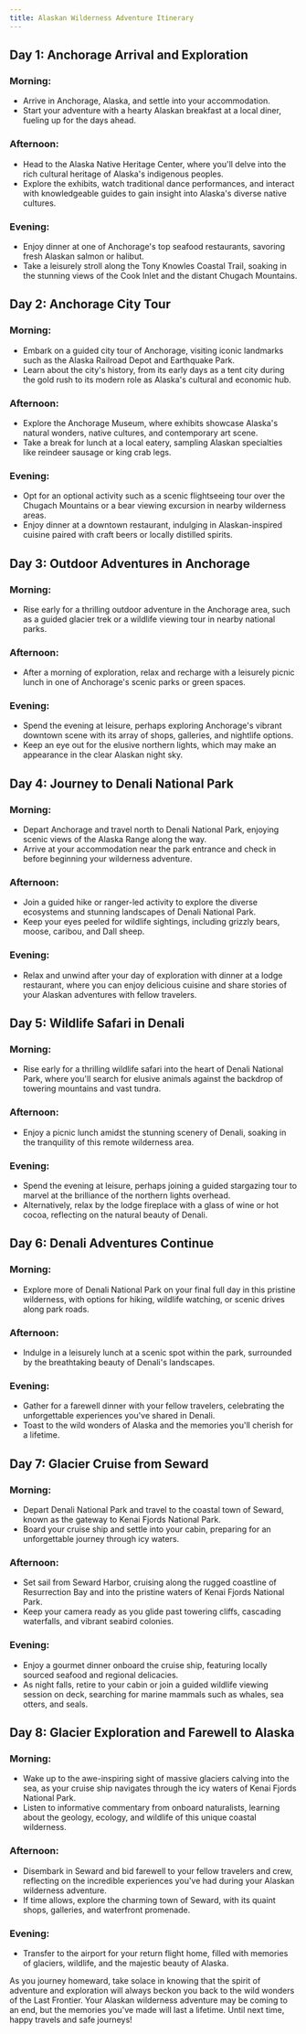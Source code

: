 ```yaml
---
title: Alaskan Wilderness Adventure Itinerary
---
```


## Day 1: Anchorage Arrival and Exploration
### Morning:
- Arrive in Anchorage, Alaska, and settle into your accommodation.
- Start your adventure with a hearty Alaskan breakfast at a local diner, fueling up for the days ahead.
### Afternoon:
- Head to the Alaska Native Heritage Center, where you'll delve into the rich cultural heritage of Alaska's indigenous peoples.
- Explore the exhibits, watch traditional dance performances, and interact with knowledgeable guides to gain insight into Alaska's diverse native cultures.
### Evening:
- Enjoy dinner at one of Anchorage's top seafood restaurants, savoring fresh Alaskan salmon or halibut.
- Take a leisurely stroll along the Tony Knowles Coastal Trail, soaking in the stunning views of the Cook Inlet and the distant Chugach Mountains.
## Day 2: Anchorage City Tour
### Morning:
- Embark on a guided city tour of Anchorage, visiting iconic landmarks such as the Alaska Railroad Depot and Earthquake Park.
- Learn about the city's history, from its early days as a tent city during the gold rush to its modern role as Alaska's cultural and economic hub.
### Afternoon:
- Explore the Anchorage Museum, where exhibits showcase Alaska's natural wonders, native cultures, and contemporary art scene.
- Take a break for lunch at a local eatery, sampling Alaskan specialties like reindeer sausage or king crab legs.
### Evening:
- Opt for an optional activity such as a scenic flightseeing tour over the Chugach Mountains or a bear viewing excursion in nearby wilderness areas.
- Enjoy dinner at a downtown restaurant, indulging in Alaskan-inspired cuisine paired with craft beers or locally distilled spirits.
## Day 3: Outdoor Adventures in Anchorage
### Morning:
- Rise early for a thrilling outdoor adventure in the Anchorage area, such as a guided glacier trek or a wildlife viewing tour in nearby national parks.
### Afternoon:
- After a morning of exploration, relax and recharge with a leisurely picnic lunch in one of Anchorage's scenic parks or green spaces.
### Evening:
- Spend the evening at leisure, perhaps exploring Anchorage's vibrant downtown scene with its array of shops, galleries, and nightlife options.
- Keep an eye out for the elusive northern lights, which may make an appearance in the clear Alaskan night sky.


## Day 4: Journey to Denali National Park
### Morning:
- Depart Anchorage and travel north to Denali National Park, enjoying scenic views of the Alaska Range along the way.
- Arrive at your accommodation near the park entrance and check in before beginning your wilderness adventure.
### Afternoon:
- Join a guided hike or ranger-led activity to explore the diverse ecosystems and stunning landscapes of Denali National Park.
- Keep your eyes peeled for wildlife sightings, including grizzly bears, moose, caribou, and Dall sheep.
### Evening:
- Relax and unwind after your day of exploration with dinner at a lodge restaurant, where you can enjoy delicious cuisine and share stories of your Alaskan adventures with fellow travelers.
## Day 5: Wildlife Safari in Denali
### Morning:
- Rise early for a thrilling wildlife safari into the heart of Denali National Park, where you'll search for elusive animals against the backdrop of towering mountains and vast tundra.
### Afternoon:
- Enjoy a picnic lunch amidst the stunning scenery of Denali, soaking in the tranquility of this remote wilderness area.
### Evening:
- Spend the evening at leisure, perhaps joining a guided stargazing tour to marvel at the brilliance of the northern lights overhead.
- Alternatively, relax by the lodge fireplace with a glass of wine or hot cocoa, reflecting on the natural beauty of Denali.
## Day 6: Denali Adventures Continue
### Morning:
- Explore more of Denali National Park on your final full day in this pristine wilderness, with options for hiking, wildlife watching, or scenic drives along park roads.
### Afternoon:
- Indulge in a leisurely lunch at a scenic spot within the park, surrounded by the breathtaking beauty of Denali's landscapes.
### Evening:
- Gather for a farewell dinner with your fellow travelers, celebrating the unforgettable experiences you've shared in Denali.
- Toast to the wild wonders of Alaska and the memories you'll cherish for a lifetime.
## Day 7: Glacier Cruise from Seward
### Morning:
- Depart Denali National Park and travel to the coastal town of Seward, known as the gateway to Kenai Fjords National Park.
- Board your cruise ship and settle into your cabin, preparing for an unforgettable journey through icy waters.
### Afternoon:
- Set sail from Seward Harbor, cruising along the rugged coastline of Resurrection Bay and into the pristine waters of Kenai Fjords National Park.
- Keep your camera ready as you glide past towering cliffs, cascading waterfalls, and vibrant seabird colonies.
### Evening:
- Enjoy a gourmet dinner onboard the cruise ship, featuring locally sourced seafood and regional delicacies.
- As night falls, retire to your cabin or join a guided wildlife viewing session on deck, searching for marine mammals such as whales, sea otters, and seals.
## Day 8: Glacier Exploration and Farewell to Alaska
### Morning:
- Wake up to the awe-inspiring sight of massive glaciers calving into the sea, as your cruise ship navigates through the icy waters of Kenai Fjords National Park.
- Listen to informative commentary from onboard naturalists, learning about the geology, ecology, and wildlife of this unique coastal wilderness.
### Afternoon:
- Disembark in Seward and bid farewell to your fellow travelers and crew, reflecting on the incredible experiences you've had during your Alaskan wilderness adventure.
- If time allows, explore the charming town of Seward, with its quaint shops, galleries, and waterfront promenade.
### Evening:
- Transfer to the airport for your return flight home, filled with memories of glaciers, wildlife, and the majestic beauty of Alaska.


As you journey homeward, take solace in knowing that the spirit of adventure and exploration will always beckon you back to the wild wonders of the Last Frontier.
Your Alaskan wilderness adventure may be coming to an end, but the memories you've made will last a lifetime. Until next time, happy travels and safe journeys!
